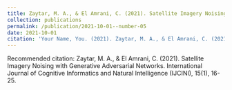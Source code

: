```yaml
---
title: Zaytar, M. A., & El Amrani, C. (2021). Satellite Imagery Noising with Generative Adversarial Networks. International Journal of Cognitive Informatics and Natural Intelligence (IJCINI), 15(1), 16-25.
collection: publications
permalink: /publication/2021-10-01--number-05
date: 2021-10-01
citation: 'Your Name, You. (2021). Zaytar, M. A., & El Amrani, C. (2021). Satellite Imagery Noising with Generative Adversarial Networks. International Journal of Cognitive Informatics and Natural Intelligence (IJCINI), 15(1), 16-25. <i>Journal X</i>. 1(1).'
---
```


Recommended citation: Zaytar, M. A., & El Amrani, C. (2021). Satellite Imagery Noising with Generative Adversarial Networks. International Journal of Cognitive Informatics and Natural Intelligence (IJCINI), 15(1), 16-25.
